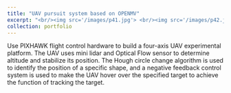 ```yaml
---
title: "UAV pursuit system based on OPENMV"
excerpt: "<br/><img src='/images/p41.jpg'> <br/><img src='/images/p42.jpg'>"
collection: portfolio
---
```


Use PIXHAWK flight control hardware to build a four-axis UAV experimental platform. The UAV uses mini lidar and Optical Flow sensor to determine altitude and stabilize its position. The Hough circle change algorithm is used to identify the position of a specific shape, and a negative feedback control system is used to make the UAV hover over the specified target to achieve the function of tracking the target.
